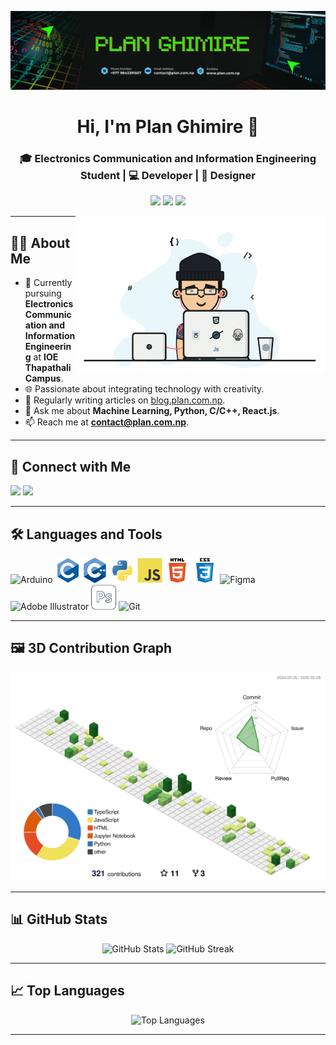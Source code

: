 ![GitHub Banner](https://github.com/GhimirePlan/GhimirePlan/blob/main/GITHUB%20Banner.png)

<h1 align="center">Hi, I'm Plan Ghimire 👋</h1>
<h3 align="center">🎓 Electronics Communication and Information Engineering Student | 💻 Developer | 🎨 Designer</h3>

<p align="center">
  <a href="https://www.plan.com.np/"><img src="https://img.shields.io/badge/Portfolio-Visit-blue?style=for-the-badge&logo=google-chrome"></a>
  <a href="https://blog.plan.com.np/"><img src="https://img.shields.io/badge/Blog-Read-orange?style=for-the-badge&logo=ghost"></a>
  <a href="mailto:contact@plan.com.np"><img src="https://img.shields.io/badge/Email-Contact-red?style=for-the-badge&logo=gmail"></a>
</p>

<img align="right" width="400" src="https://github.com/GhimirePlan/GhimirePlan/blob/main/coding.gif?raw=true" alt="Coding GIF">

---

## 🧑‍💻 About Me

- 🔭 Currently pursuing **Electronics Communication and Information Engineering** at **IOE Thapathali Campus**.
- 🌐 Passionate about integrating technology with creativity.
- 📝 Regularly writing articles on [blog.plan.com.np](https://blog.plan.com.np/).
- 💬 Ask me about **Machine Learning, Python, C/C++, React.js**.
- 📫 Reach me at **contact@plan.com.np**.

---

## 🔗 Connect with Me

<p align="left">
  <a href="https://linkedin.com/in/plan-ghimire" target="_blank"><img src="https://img.shields.io/badge/LinkedIn-Plan%20Ghimire-0077B5?style=for-the-badge&logo=linkedin&logoColor=white"></a>
  <a href="https://twitter.com/PlanGhimire1" target="_blank"><img src="https://img.shields.io/badge/Twitter-@PlanGhimire1-1DA1F2?style=for-the-badge&logo=twitter&logoColor=white"></a>
  
  


---

## 🛠️ Languages and Tools

<p align="left">
  <img src="https://cdn.worldvectorlogo.com/logos/arduino-1.svg" alt="Arduino" width="40" height="40"/>
  <img src="https://raw.githubusercontent.com/devicons/devicon/master/icons/c/c-original.svg" alt="C" width="40" height="40"/>
  <img src="https://raw.githubusercontent.com/devicons/devicon/master/icons/cplusplus/cplusplus-original.svg" alt="C++" width="40" height="40"/>
  <img src="https://raw.githubusercontent.com/devicons/devicon/master/icons/python/python-original.svg" alt="Python" width="40" height="40"/>
  <img src="https://raw.githubusercontent.com/devicons/devicon/master/icons/javascript/javascript-original.svg" alt="JavaScript" width="40" height="40"/>
  <img src="https://raw.githubusercontent.com/devicons/devicon/master/icons/html5/html5-original-wordmark.svg" alt="HTML5" width="40" height="40"/>
  <img src="https://raw.githubusercontent.com/devicons/devicon/master/icons/css3/css3-original-wordmark.svg" alt="CSS3" width="40" height="40"/>
  <img src="https://www.vectorlogo.zone/logos/figma/figma-icon.svg" alt="Figma" width="40" height="40"/>
  <img src="https://www.vectorlogo.zone/logos/adobe_illustrator/adobe_illustrator-icon.svg" alt="Adobe Illustrator" width="40" height="40"/>
  <img src="https://raw.githubusercontent.com/devicons/devicon/master/icons/photoshop/photoshop-line.svg" alt="Photoshop" width="40" height="40"/>
  <img src="https://www.vectorlogo.zone/logos/git-scm/git-scm-icon.svg" alt="Git" width="40" height="40"/>
</p>

---

## 🖼️ 3D Contribution Graph

![3D Contributions](profile-3d-contrib/profile-green-animate.svg)

---
## 📊 GitHub Stats

<p align="center">
  <img src="https://github-readme-stats.vercel.app/api?username=GhimirePlan&show_icons=true&theme=radical" alt="GitHub Stats" />
  <img src="https://github-readme-streak-stats.herokuapp.com/?user=GhimirePlan&theme=radical" alt="GitHub Streak" />
</p>

---

## 📈 Top Languages

<p align="center">
  <img src="https://github-readme-stats.vercel.app/api/top-langs/?username=GhimirePlan&layout=compact&theme=radical" alt="Top Languages" />
</p>

---


